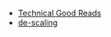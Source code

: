 * [Technical Good Reads](https://github.com/AdyKalra/KnowledgeRepository/blob/master/Blogs-Feedly/Technical%20Good%20Reads.md)
* [de-scaling](https://github.com/AdyKalra/KnowledgeRepository/blob/master/Blogs-Feedly/de-scaling.md)
